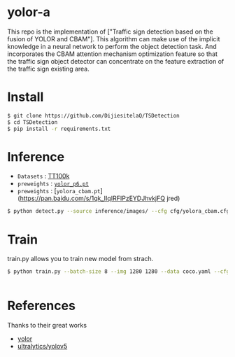 # yolor-a
This repo is the implementation of ["Traffic sign detection based on the fusion of YOLOR and CBAM"].
This algorithm can make use of the implicit knowledge in a neural network to perform the object detection task. 
And incorporates the CBAM attention mechanism optimization feature so that the traffic sign object detector 
can concentrate on the feature extraction of the traffic sign existing area.

# Install
```bash
$ git clone https://github.com/DijiesitelaQ/TSDetection
$ cd TSDetection
$ pip install -r requirements.txt
```

# Inference

* `Datasets` : [TT100k](http://cg.cs.tsinghua.edu.cn/traffic-sign/)
* `preweights` : [`yolor_p6.pt`](https://drive.google.com/file/d/1Tdn3yqpZ79X7R1Ql0zNlNScB1Dv9Fp76/view?usp=sharing)
* `preweights` : [`yolora_cbam.pt`](https://pan.baidu.com/s/1qk_IIqIRFIPzEYDJhvkjFQ jred)

```bash
$ python detect.py --source inference/images/ --cfg cfg/yolora_cbam.cfg --weights yolora_cbam.pt --conf 0.25 --img-size 1280 --device 0

```
# Train
train.py allows you to train new model from strach.
```bash
$ python train.py --batch-size 8 --img 1280 1280 --data coco.yaml --cfg cfg/yolora_cbam.cfg --weights '' --device 0  --hyp hyp.scratch.1280.yaml --epochs 300

```

```
```

# References
Thanks to their great works
* [yolor](https://github.com/WongKinYiu/yolor)
* [ultralytics/yolov5](https://github.com/ultralytics/yolov5)
